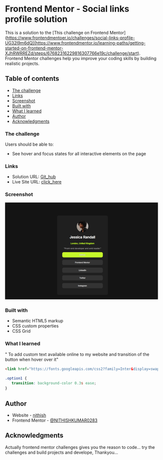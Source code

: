 # Frontend Mentor - Social links profile solution

This is a solution to the [This challenge on Frontend Mentor](https://www.frontendmentoer.io/challenges/social-links-profile-UG32l9m6dQ](https://www.frontendmentor.io/learning-paths/getting-started-on-frontend-mentor-XJhRWRREZd/steps/67682316229816307766e19c/challenge/start). Frontend Mentor challenges help you improve your coding skills by building realistic projects. 

## Table of contents

  - [The challenge](#the-challenge)
  - [Links](#links)
  - [Screenshot](#screenshot) 
  - [Built with](#built-with)
  - [What I learned](#what-i-learned)
  - [Author](#author)
  - [Acknowledgments](#acknowledgments)





### The challenge

Users should be able to:

- See hover and focus states for all interactive elements on the page

### Links

- Solution URL: [Git_hub](https://github.com/NITHISHKUMAR0283/Social-link-profile)
- Live Site URL: [click_here](https://nithishkumar0283.github.io/Social-link-profile/)


### Screenshot

![](./assets/images/image.png)



### Built with

- Semantic HTML5 markup
- CSS custom properties
- CSS Grid


### What I learned

" To add custom text available online to my website and transition of the button when hover over it"

```html
<link href="https://fonts.googleapis.com/css2?family=Inter&display=swap" rel="stylesheet">

```
```css
.option1 {
   transition: background-color 0.3s ease;
}
```


## Author

- Website - [nithish](https://nithishkumar0283.github.io/Social-link-profile/)
- Frontend Mentor - [@NITHISHKUMAR0283](https://www.frontendmentor.io/profile/NITHISHKUMAR0283)

## Acknowledgments

Actually frontend mentor challenges gives you the reason to code... try the challenges and build projects and develope, Thankyou...

